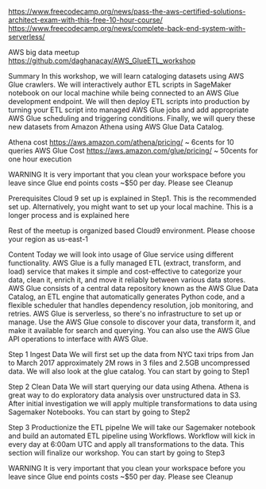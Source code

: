 https://www.freecodecamp.org/news/pass-the-aws-certified-solutions-architect-exam-with-this-free-10-hour-course/
https://www.freecodecamp.org/news/complete-back-end-system-with-serverless/



AWS big data meetup
https://github.com/daghanacay/AWS_GlueETL_workshop

Summary
In this workshop, we will learn cataloging datasets using AWS Glue crawlers. We will interactively author ETL scripts in SageMaker notebook on our local machine while being connected to an AWS Glue development endpoint. We will then deploy ETL scripts into production by turning your ETL script into managed AWS Glue jobs and add appropriate AWS Glue scheduling and triggering conditions. Finally, we will query these new datasets from Amazon Athena using AWS Glue Data Catalog.

Athena cost https://aws.amazon.com/athena/pricing/ ~ 6cents for 10 queries AWS Glue Cost https://aws.amazon.com/glue/pricing/ ~ 50cents for one hour execution

WARNING It is very important that you clean your workspace before you leave since Glue end points costs ~$50 per day. Please see Cleanup

Prerequisites
Cloud 9 set up is explained in Step1. This is the recommended set up. Alternatively, you might want to set up your local machine. This is a longer process and is explained here

Rest of the meetup is organized based Cloud9 environment. Please choose your region as us-east-1

Content
Today we will look into usage of Glue service using different functionality. AWS Glue is a fully managed ETL (extract, transform, and load) service that makes it simple and cost-effective to categorize your data, clean it, enrich it, and move it reliably between various data stores. AWS Glue consists of a central data repository known as the AWS Glue Data Catalog, an ETL engine that automatically generates Python code, and a flexible scheduler that handles dependency resolution, job monitoring, and retries. AWS Glue is serverless, so there's no infrastructure to set up or manage. Use the AWS Glue console to discover your data, transform it, and make it available for search and querying. You can also use the AWS Glue API operations to interface with AWS Glue.

Step 1 Ingest Data
We will first set up the data from NYC taxi trips from Jan to March 2017 approximately 2M rows in 3 files and 2.5GB uncompressed data. We will also look at the glue catalog. You can start by going to Step1

Step 2 Clean Data
We will start querying our data using Athena. Athena is great way to do exploratory data analysis over unstructured data in S3. After initial investigation we will apply multiple transformations to data using Sagemaker Notebooks. You can start by going to Step2

Step 3 Productionize the ETL pipelne
We will take our Sagemaker notebook and build an automated ETL pipeline using Workflows. Workflow will kick in every day at 6:00am UTC and apply all transformations to the data. This section will finalize our workshop. You can start by going to Step3

WARNING It is very important that you clean your workspace before you leave since Glue end points costs ~$50 per day. Please see Cleanup

